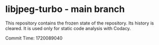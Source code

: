 # libjpeg-turbo - main branch

This repository contains the frozen state of the repository.
Its history is cleared. It is used only for static code
analysis with Codacy.

Commit Time: 1720089040